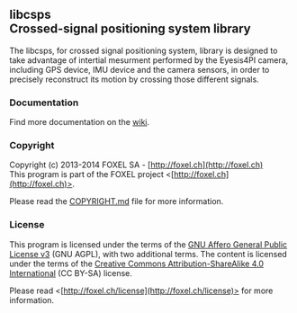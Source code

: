 
## libcsps<br />Crossed-signal positioning system library

The libcsps, for crossed signal positioning system, library is designed to take advantage of intertial mesurment performed by the Eyesis4PI camera, including GPS device, IMU device and the camera sensors, in order to precisely reconstruct its motion by crossing those different signals.


### Documentation

Find more documentation on the [wiki](https://github.com/FoxelSA/libcsps/wiki).


### Copyright

Copyright (c) 2013-2014 FOXEL SA - [http://foxel.ch](http://foxel.ch)<br />
This program is part of the FOXEL project <[http://foxel.ch](http://foxel.ch)>.

Please read the [COPYRIGHT.md](COPYRIGHT.md) file for more information.


### License

This program is licensed under the terms of the
[GNU Affero General Public License v3](http://www.gnu.org/licenses/agpl.html)
(GNU AGPL), with two additional terms. The content is licensed under the terms
of the
[Creative Commons Attribution-ShareAlike 4.0 International](http://creativecommons.org/licenses/by-sa/4.0/)
(CC BY-SA) license.

Please read <[http://foxel.ch/license](http://foxel.ch/license)> for more
information.
